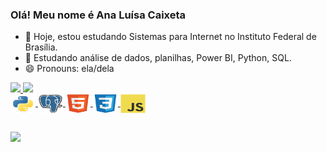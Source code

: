 ### Olá! Meu nome é Ana Luísa Caixeta

- 🔭 Hoje, estou estudando Sistemas para Internet no Instituto Federal de Brasília.
- 🌱 Estudando análise de dados, planilhas, Power BI, Python, SQL.
- 😄 Pronouns: ela/dela

<div>
  <a href="https://github.com/Ana-Caixeta">
  <img height="180cm" src="https://github-readme-stats.vercel.app/api?username=ana-caixeta&show_icons=true&theme=radical&include_all_commits=true&count_private=true"/>
  <img height="180cm" src="https://github-readme-stats.vercel.app/api/top-langs/?username=ana-caixeta&layout=compact&langs_count=16&theme=radical"/>
</div>

<div>
  <img align="center" alt="Ana-Python" height="30" width="40" src="https://raw.githubusercontent.com/devicons/devicon/master/icons/python/python-original.svg">
  <img align="center" alt="Ana-Postgresql" height="30" width="40" src="https://raw.githubusercontent.com/devicons/devicon/master/icons/postgresql/postgresql-original.svg">
  <img align="center" alt="Ana-HTML" height="30" width="40" src="https://raw.githubusercontent.com/devicons/devicon/master/icons/html5/html5-original.svg">
  <img align="center" alt="Ana-CSS" height="30" width="40" src="https://raw.githubusercontent.com/devicons/devicon/master/icons/css3/css3-original.svg">
  <img align="center" alt="Ana-JavaScript" height="30" width="40" src="https://raw.githubusercontent.com/devicons/devicon/master/icons/javascript/javascript-original.svg">
</div>

##

<div>
  <a href="https://www.linkedin.com/in/ana-luisa-caixeta" target="_blank"><img src="https://img.shields.io/badge/-LinkedIn-%230077B5?style=for-the-badge&logo=linkedin&logoColor=white" target="_blank"></a> 
</div>
